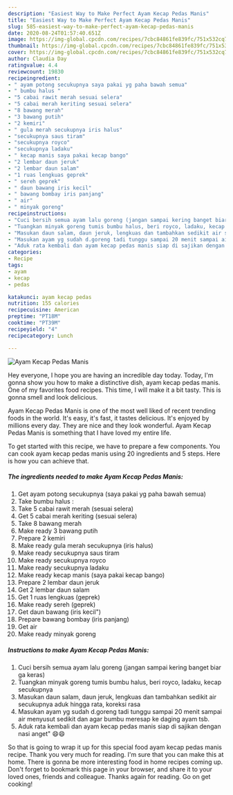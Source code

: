 ```yaml
---
description: "Easiest Way to Make Perfect Ayam Kecap Pedas Manis"
title: "Easiest Way to Make Perfect Ayam Kecap Pedas Manis"
slug: 585-easiest-way-to-make-perfect-ayam-kecap-pedas-manis
date: 2020-08-24T01:57:40.651Z
image: https://img-global.cpcdn.com/recipes/7cbc84861fe839fc/751x532cq70/ayam-kecap-pedas-manis-foto-resep-utama.jpg
thumbnail: https://img-global.cpcdn.com/recipes/7cbc84861fe839fc/751x532cq70/ayam-kecap-pedas-manis-foto-resep-utama.jpg
cover: https://img-global.cpcdn.com/recipes/7cbc84861fe839fc/751x532cq70/ayam-kecap-pedas-manis-foto-resep-utama.jpg
author: Claudia Day
ratingvalue: 4.4
reviewcount: 19830
recipeingredient:
- " ayam potong secukupnya saya pakai yg paha bawah semua"
- " bumbu halus "
- "5 cabai rawit merah sesuai selera"
- "5 cabai merah keriting sesuai selera"
- "8 bawang merah"
- "3 bawang putih"
- "2 kemiri"
- " gula merah secukupnya iris halus"
- "secukupnya saus tiram"
- "secukupnya royco"
- "secukupnya ladaku"
- " kecap manis saya pakai kecap bango"
- "2 lembar daun jeruk"
- "2 lembar daun salam"
- "1 ruas lengkuas geprek"
- " sereh geprek"
- " daun bawang iris kecil"
- " bawang bombay iris panjang"
- " air"
- " minyak goreng"
recipeinstructions:
- "Cuci bersih semua ayam lalu goreng (jangan sampai kering banget biar ga keras)"
- "Tuangkan minyak goreng tumis bumbu halus, beri royco, ladaku, kecap secukupnya"
- "Masukan daun salam, daun jeruk, lengkuas dan tambahkan sedikit air secukupnya aduk hingga rata, koreksi rasa"
- "Masukan ayam yg sudah d.goreng tadi tunggu sampai 20 menit sampai air menyusut sedikit dan agar bumbu meresap ke daging ayam tsb."
- "Aduk rata kembali dan ayam kecap pedas manis siap di sajikan dengan nasi anget&#34; 😄😄"
categories:
- Recipe
tags:
- ayam
- kecap
- pedas

katakunci: ayam kecap pedas 
nutrition: 155 calories
recipecuisine: American
preptime: "PT18M"
cooktime: "PT39M"
recipeyield: "4"
recipecategory: Lunch

---
```



![Ayam Kecap Pedas Manis](https://img-global.cpcdn.com/recipes/7cbc84861fe839fc/751x532cq70/ayam-kecap-pedas-manis-foto-resep-utama.jpg)

Hey everyone, I hope you are having an incredible day today. Today, I'm gonna show you how to make a distinctive dish, ayam kecap pedas manis. One of my favorites food recipes. This time, I will make it a bit tasty. This is gonna smell and look delicious.



Ayam Kecap Pedas Manis is one of the most well liked of recent trending foods in the world. It's easy, it's fast, it tastes delicious. It's enjoyed by millions every day. They are nice and they look wonderful. Ayam Kecap Pedas Manis is something that I have loved my entire life.


To get started with this recipe, we have to prepare a few components. You can cook ayam kecap pedas manis using 20 ingredients and 5 steps. Here is how you can achieve that.

<!--inarticleads1-->

##### The ingredients needed to make Ayam Kecap Pedas Manis:

1. Get  ayam potong secukupnya (saya pakai yg paha bawah semua)
1. Take  bumbu halus :
1. Take 5 cabai rawit merah (sesuai selera)
1. Get 5 cabai merah keriting (sesuai selera)
1. Take 8 bawang merah
1. Make ready 3 bawang putih
1. Prepare 2 kemiri
1. Make ready  gula merah secukupnya (iris halus)
1. Make ready secukupnya saus tiram
1. Make ready secukupnya royco
1. Make ready secukupnya ladaku
1. Make ready  kecap manis (saya pakai kecap bango)
1. Prepare 2 lembar daun jeruk
1. Get 2 lembar daun salam
1. Get 1 ruas lengkuas (geprek)
1. Make ready  sereh (geprek)
1. Get  daun bawang (iris kecil&#34;)
1. Prepare  bawang bombay (iris panjang)
1. Get  air
1. Make ready  minyak goreng




<!--inarticleads2-->

##### Instructions to make Ayam Kecap Pedas Manis:

1. Cuci bersih semua ayam lalu goreng (jangan sampai kering banget biar ga keras)
1. Tuangkan minyak goreng tumis bumbu halus, beri royco, ladaku, kecap secukupnya
1. Masukan daun salam, daun jeruk, lengkuas dan tambahkan sedikit air secukupnya aduk hingga rata, koreksi rasa
1. Masukan ayam yg sudah d.goreng tadi tunggu sampai 20 menit sampai air menyusut sedikit dan agar bumbu meresap ke daging ayam tsb.
1. Aduk rata kembali dan ayam kecap pedas manis siap di sajikan dengan nasi anget&#34; 😄😄




So that is going to wrap it up for this special food ayam kecap pedas manis recipe. Thank you very much for reading. I'm sure that you can make this at home. There is gonna be more interesting food in home recipes coming up. Don't forget to bookmark this page in your browser, and share it to your loved ones, friends and colleague. Thanks again for reading. Go on get cooking!
